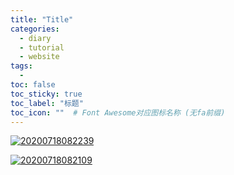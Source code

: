 ```yaml
---
title: "Title"
categories:
  - diary
  - tutorial
  - website
tags:
  - 
toc: false
toc_sticky: true
toc_label: "标题"
toc_icon: ""  # Font Awesome对应图标名称 (无fa前缀)	
---
```


[![20200718082239](https://fastly.jsdelivr.net/gh/sunete/imghost/img20200718082239.png)](https://fastly.jsdelivr.net/gh/sunete/imghost/img20200718082239.png)

[![20200718082109](https://fastly.jsdelivr.net/gh/sunete/imghost/img20200718082109.png)](https://fastly.jsdelivr.net/gh/sunete/imghost/img20200718082109.png)